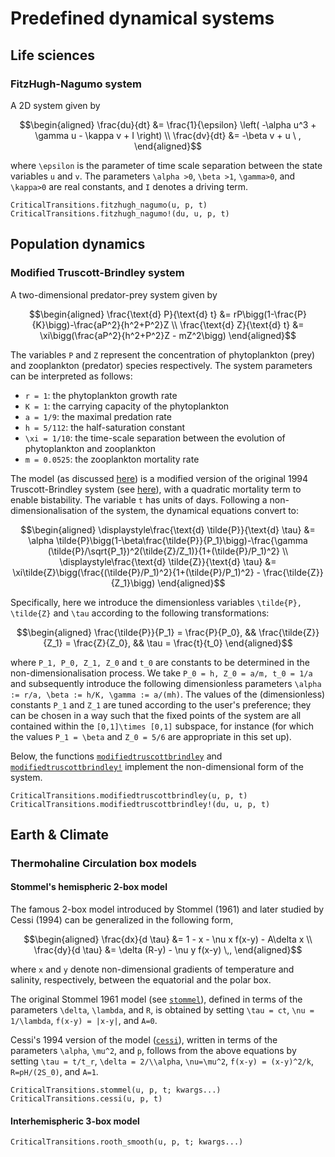 # Predefined dynamical systems

## Life sciences
### FitzHugh-Nagumo system

A 2D system given by

```math
\begin{aligned}
\frac{du}{dt} &= \frac{1}{\epsilon} \left( -\alpha u^3 + \gamma u - \kappa v + I \right) \\
\frac{dv}{dt} &= -\beta v + u \ ,
\end{aligned}
```

where ``\epsilon`` is the parameter of time scale separation between the state variables ``u`` and ``v``. The parameters ``\alpha >0``, ``\beta >1``, ``\gamma>0``, and ``\kappa>0`` are real constants, and ``I`` denotes a driving term.

```@docs
CriticalTransitions.fitzhugh_nagumo(u, p, t)
CriticalTransitions.fitzhugh_nagumo!(du, u, p, t)
```

## Population dynamics
### Modified Truscott-Brindley system

A two-dimensional predator-prey system given by 

```math
\begin{aligned}
\frac{\text{d} P}{\text{d} t} &= rP\bigg(1-\frac{P}{K}\bigg)-\frac{aP^2}{h^2+P^2}Z \\
\frac{\text{d} Z}{\text{d} t} &= \xi\bigg(\frac{aP^2}{h^2+P^2}Z - mZ^2\bigg)
\end{aligned}
```
The variables ``P`` and ``Z`` represent the concentration of phytoplankton (prey) and zooplankton (predator) species respectively. The system parameters can be interpreted as follows: 

* ``r = 1``: the phytoplankton growth rate
* ``K = 1``: the carrying capacity of the phytoplankton
* ``a = 1/9``: the maximal predation rate
* ``h = 5/112``: the half-saturation constant
* ``\xi = 1/10``: the time-scale separation between the evolution of phytoplankton and zooplankton 
* ``m = 0.0525``: the zooplankton mortality rate 

The model (as discussed [here](https://dx.doi.org/10.1016/j.ecocom.2014.10.003)) is a modified version of the original 1994 Truscott-Brindley system (see [here](https://doi.org/10.1007/BF02458277)), with a quadratic mortality term to enable bistability. The variable ``t`` has units of days. Following a non-dimensionalisation of the system, the dynamical equations convert to:

```math
\begin{aligned}
\displaystyle\frac{\text{d} \tilde{P}}{\text{d} \tau} &= \alpha \tilde{P}\bigg(1-\beta\frac{\tilde{P}}{P_1}\bigg)-\frac{\gamma (\tilde{P}/\sqrt{P_1})^2(\tilde{Z}/Z_1)}{1+(\tilde{P}/P_1)^2} \\
\displaystyle\frac{\text{d} \tilde{Z}}{\text{d} \tau} &= \xi\tilde{Z}\bigg(\frac{(\tilde{P}/P_1)^2}{1+(\tilde{P}/P_1)^2} - \frac{\tilde{Z}}{Z_1}\bigg)
\end{aligned}
```

Specifically, here we introduce the dimensionless variables ``\tilde{P}, \tilde{Z}`` and ``\tau`` according to the following transformations: 
```math
\begin{aligned}
\frac{\tilde{P}}{P_1} = \frac{P}{P_0}, && \frac{\tilde{Z}}{Z_1} = \frac{Z}{Z_0}, && \tau = \frac{t}{t_0}
\end{aligned}
```  
where ``P_1, P_0, Z_1, Z_0`` and ``t_0`` are constants to be determined in the non-dimensionalisation process. We take ``P_0 = h, Z_0 = a/m, t_0 = 1/a`` and subsequently introduce the following dimensionless parameters ``\alpha := r/a, \beta := h/K, \gamma := a/(mh)``. The values of the (dimensionless) constants ``P_1`` and ``Z_1`` are tuned according to the user's preference; they can be chosen in  a way such that the fixed points of the system are all contained within the ``[0,1]\times [0,1]`` subspace, for instance (for which the values ``P_1 = \beta`` and ``Z_0 = 5/6`` are appropriate in this set up).  

Below, the functions [`modifiedtruscottbrindley`](@ref) and [`modifiedtruscottbrindley!`](@ref) implement the non-dimensional form of the system. 

```@docs
CriticalTransitions.modifiedtruscottbrindley(u, p, t)
CriticalTransitions.modifiedtruscottbrindley!(du, u, p, t)
```

## Earth & Climate
### Thermohaline Circulation box models

#### Stommel's hemispheric 2-box model
The famous 2-box model introduced by Stommel (1961) and later studied by Cessi (1994) can be generalized in the following form,

```math
\begin{aligned}
\frac{dx}{d \tau} &= 1 - x - \nu x f(x-y) - A\delta x \\
\frac{dy}{d \tau} &= \delta (R-y) - \nu y f(x-y) \,,
\end{aligned}
```

where ``x`` and ``y`` denote non-dimensional gradients of temperature and salinity, respectively, between the equatorial and the polar box.

The original Stommel 1961 model (see [`stommel`](@ref)), defined in terms of the parameters ``\delta``, ``\lambda``, and ``R``, is obtained by setting ``\tau = ct``, ``\nu = 1/\lambda``, ``f(x-y) = |x-y|``, and ``A=0``.

Cessi's 1994 version of the model ([`cessi`](@ref)), written in terms of the parameters ``\alpha``, ``\mu^2``, and ``p``, follows from the above equations by setting ``\tau = t/t_r``, ``\delta = 2/\\alpha``, ``\nu=\mu^2``, ``f(x-y) = (x-y)^2/k``, ``R=pH/(2S_0)``, and ``A=1``.

```@docs
CriticalTransitions.stommel(u, p, t; kwargs...)
CriticalTransitions.cessi(u, p, t)
```

#### Interhemispheric 3-box model
```@docs
CriticalTransitions.rooth_smooth(u, p, t; kwargs...)
```
